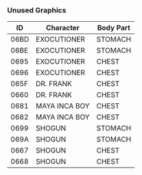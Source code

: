 
### Unused Graphics

| ID    | Character     | Body Part |
|-------|---------------|-----------|
| 06BD  | EXOCUTIONER   | STOMACH   |
| 06BE  | EXOCUTIONER   | STOMACH   |
| 0695  | EXOCUTIONER   | CHEST     |
| 0696  | EXOCUTIONER   | CHEST     |
| 065F  | DR. FRANK     | CHEST     |
| 0660  | DR. FRANK     | CHEST     |
| 0681  | MAYA INCA BOY | CHEST     |
| 0682  | MAYA INCA BOY | CHEST     |
| 0699  | SHOGUN        | STOMACH   |
| 069A  | SHOGUN        | STOMACH   |
| 0667  | SHOGUN        | CHEST     |
| 0668  | SHOGUN        | CHEST     |
